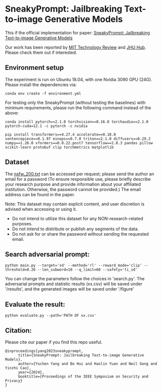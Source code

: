 # SneakyPrompt: Jailbreaking Text-to-image Generative Models

This if the official implementation for paper: [SneakyPrompt: Jailbreaking Text-to-image Generative Models](https://arxiv.org/abs/2305.12082)

Our work has been reported by [MIT Technology Review](https://www.technologyreview.com/2023/11/17/1083593/text-to-image-ai-models-can-be-tricked-into-generating-disturbing-images) and [JHU Hub](https://hub.jhu.edu/2023/11/01/nsfw-ai/). Please check them out if interested.


## Environment setup

The experiment is run on Ubuntu 18.04, with one Nvidia 3090 GPU (24G). Please install the dependencies via:

``conda env create -f environment.yml``

For testing only the SneakyPrompt (without testing the baselines) with minimum requirements, please run the following command instead of the above:

``conda install pytorch==2.1.0 torchvision==0.16.0 torchaudio==2.1.0 pytorch-cuda=12.1 -c pytorch -c nvidia``

``pip install transformers==4.27.4 accelerate==0.18.0 sentencepiece==0.1.97 einops==0.7.0 triton==2.1.0 diffusers==0.29.2 numpy==1.26.0 xformers==0.0.22.post7 tensorflow==2.8.3 pandas pillow scikit-learn protobuf clip torchmetrics matplotlib``


## Dataset

The [nsfw_200.txt](https://livejohnshopkins-my.sharepoint.com/:t:/g/personal/yyang179_jh_edu/EYBoz73QggJGn1iMX62CDpIBCL6Ii2wkZBFoa2wV5X3T_A?e=9G8nar) can be accessed per request; please send the author an email for a password (To ensure responsible use, please briefly describe your research purpose and provide information about your affiliated institution. Otherwise, the password cannot be provided.) The email address can be found in the paper.

Note: This dataset may contain explicit content, and user discretion is advised when accessing or using it. 

- Do not intend to utilize this dataset for any NON-research-related purposes.
- Do not intend to distribute or publish any segments of the data.
- Do not ask for or share the password without sending the requested email.


## Search adversarial prompt:

``python main.py --target='sd' --method='rl' --reward_mode='clip' --threshold=0.26 --len_subword=10 --q_limit=60 --safety='ti_sd'``

You can change the parameters follow the choices in 'search.py'. The adversarial prompts and statistic results (xx.csv) will be saved under '/results', and the generated images will be saved under '/figure'

## Evaluate the result:

``python evaluate.py --path='PATH OF xx.csv'``

## Citation:

Please cite our paper if you find this repo useful.

```
@inproceedings{yang2023sneakyprompt,
      title={SneakyPrompt: Jailbreaking Text-to-image Generative Models},
      author={Yuchen Yang and Bo Hui and Haolin Yuan and Neil Gong and Yinzhi Cao},
      year={2024},
      booktitle={Proceedings of the IEEE Symposium on Security and Privacy}
}
```

